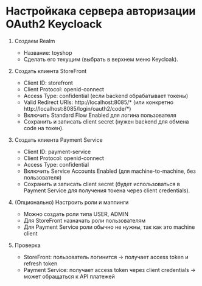 # Настройкака сервера авторизации OAuth2 Keycloack

1.	Создаем Realm
    * Название: toyshop
    * Сделать его текущим (выбрать в верхнем меню Keycloak).

2.	Создать клиента StoreFront
    * Client ID: storefront
    * Client Protocol: openid-connect
    * Access Type: confidential (если backend обрабатывает токены)
    * Valid Redirect URIs: http://localhost:8085/* (или конкретно http://localhost:8085/login/oauth2/code/*)
    * Включить Standard Flow Enabled для логина пользователя
    * Сохранить и записать client secret (нужен backend для обмена code на токен).

3.	Создать клиента Payment Service
    * Client ID: payment-service
    * Client Protocol: openid-connect
    * Access Type: confidential
    * Включить Service Accounts Enabled (для machine-to-machine, без пользователя)
    * Сохранить и записать client secret (будет использоваться в Payment Service для получения токена через client credentials).

4.	(Опционально) Настроить роли и маппинги
    * Можно создать роли типа USER, ADMIN
    * Для StoreFront назначать роли пользователям
    * Для Payment Service роли обычно не нужны, так как это machine client

5.	Проверка
    * StoreFront: пользователь логинится → получает access token и refresh token
    * Payment Service: получает access token через client credentials → может обращаться к API платежей
